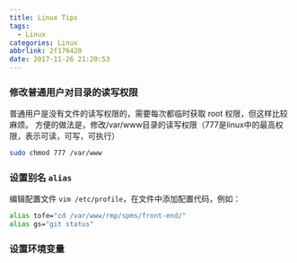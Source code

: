 ```yaml
---
title: Linux Tips
tags:
  - Linux
categories: Linux
abbrlink: 2f176420
date: 2017-11-26 21:20:53
---
```


### 修改普通用户对目录的读写权限
普通用户是没有文件的读写权限的，需要每次都临时获取 root 权限，但这样比较麻烦。
方便的做法是，修改/var/www目录的读写权限（777是linux中的最高权限，表示可读，可写，可执行）
```bash
sudo chmod 777 /var/www
```

### 设置别名 `alias`
编辑配置文件 `vim /etc/profile`，在文件中添加配置代码，例如：
```bash
alias tofe="cd /var/www/rmp/spms/front-end/"
alias gs="git status"
```

### 设置环境变量
